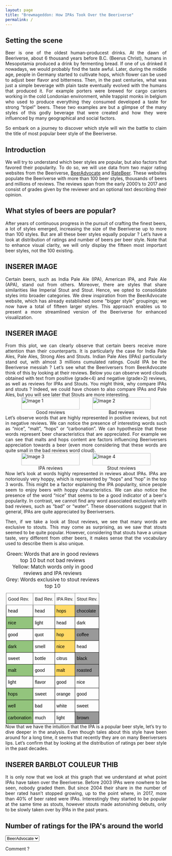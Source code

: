 ```yaml
---
layout: page
title: "Brewmageddon: How IPAs Took Over the Beeriverse"
permalink: /
---
```

## Setting the scene

<div style="text-align: justify;">
Beer is one of the oldest human-producest drinks. At the dawn of Beeriverse, about 6 thousand years before B.C. (Beerus Christ), humans in Mesopotamia produced a drink by fermenting bread. If one of us drinked it nowadays, we would probably find the taste awful. Later, during the middle age, people in Germany started to cultivate hops, which flower can be used to adjust beer flavor and bitterness. Then, in the past centuries, what was just a simple beverage with plain taste eventually evolved with the humans that produced it. For example porters were brewed for cargo carriers working in the cold Londonian environment, while trappist monks in belgium who used to produce everything they consumed developed a taste for strong “tripel” beers. These two examples are but a glimpse of the many styles of this godly beverage that were created and how they were influenced by many geographical and social factors.  

So embark on a journey to discover which style will win the battle to claim the title of most popular beer style of the Beeriverse.
</div>

## Introduction

<div style="text-align: justify;">
We will try to understand which beer styles are popular, but also factors that favored their popularity. To do so, we will use data from two major rating websites from the Beeriverse, <a href="https://www.beeradvocate.com/" target="_blank">BeerAdvocate</a> and <a href="https://www.ratebeer.com/" target="_blank">RateBeer</a>. These websites populate the Beeriverse with more than 100 beer styles, thousands of beers and millions of reviews. The reviews span from the early 2000’s to 2017 and consist of grades given by the reviewer and an optional text describing their opinion.
</div>

## What styles of beers are popular?

<div style="text-align: justify;">
After years of continuous progress in the pursuit of crafting the finest beers, a lot of styles emerged, increasing the size of the Beeriverse up to more than 100 styles. But are all these beer styles equally popular ? Let’s have a look at distribution of ratings and number of beers per beer style. Note that to enhance visual clarity, we will only display the fifteen most important beer styles, not the 100 existing.
</div>



## INSERER IMAGE



<div style="text-align: justify;">
Certain beers, such as India Pale Ale (IPA), American IPA, and Pale Ale (APA), stand out from others. Moreover, there are styles that share similarities like Imperial Stout and Stout. Hence, we opted to consolidate styles into broader categories. We drew inspiration from the BeerAdvocate website, which has already established some "bigger style" groupings; we now have a total of fifteen larger styles. This approach enables us to present a more streamlined version of the Beeriverse for enhanced visualization.
</div>


## INSERER IMAGE

<div style="text-align: justify;">
From this plot, we can clearly observe that certain beers receive more attention than their counterparts. It is particularly the case for India Pale Ales, Pale Ales, Strong Ales and Stouts. Indian Pale Ales (IPAs) particularly stand out, with almost 3 millions cumulated ratings. Could IPA be the Beeriverse messiah ?  
Let’s see what the Beeriversers from BeerAdvocate think of this by looking at their reviews. Below you can observe word clouds obtained with text from positive (grade&lt;4) and negative (grade&gt;2) reviews, as well as reviews for IPAs and Stouts. You might think, why compare IPAs and stouts ? Indeed, we could have chosen to also compare IPAs and Pale Ales, but you will see later that Stouts are more interesting.
</div>



<div style="display: flex; justify-content: center;">
    <div style="width: 80%;">
        <div style="display: flex; justify-content: space-between;">
            <div style="width: 45%;">
                <img src="{{ site.baseurl }}/assets/plots/image1.png" alt="Image 1" style="width: 100%; height: auto;">
                <figcaption style="text-align: center;">Good reviews</figcaption>
            </div>
            <div style="width: 45%;">
                <img src="{{ site.baseurl }}/assets/plots/image2.png" alt="Image 2" style="width: 100%; height: auto;">
                <figcaption style="text-align: center;">Bad reviews</figcaption>
            </div>
        </div>
    </div>
</div>


<div style="text-align: justify;">
<br>
Let’s observe words that are highly represented in positive reviews, but not in negative reviews. We can notice the presence of interesting words such as “nice”, “malt”, “hops” or “carbonation”. We can hypothesize that these words represent beer characteristics that are appreciated. For example we can see that malts and hops content are factors influencing Beeriversers appreciation towards a beer (even more considering that these words are quite small in the bad reviews word cloud).
</div>


<div style="display: flex; justify-content: center;">
    <div style="width: 80%;">
        <div style="display: flex; justify-content: space-between;">
            <div style="width: 45%;">
                <img src="{{ site.baseurl }}/assets/plots/image3.png" alt="Image 3" style="width: 100%; height: auto;">
                <figcaption style="text-align: center;">IPA reviews</figcaption>
            </div>
            <div style="width: 45%;">
                <img src="{{ site.baseurl }}/assets/plots/image4.png" alt="Image 4" style="width: 100%; height: auto;">
                <figcaption style="text-align: center;">Stout reviews</figcaption>
            </div>
        </div>
    </div>
</div>


<div style="text-align: justify;">
<br>
Now let’s look at words highly represented in reviews about IPAs. IPAs are notoriously very hoppy, which is represented by “hops” and “hop” in the top 3 words. This might be a factor explaining the IPA popularity, since people seem to enjoy beers with hoppy characteristics. We can also notice the presence of the word “nice” that seems to be a good indicator of a beer's popularity. In contrast, we cannot find any word associated exclusively with bad reviews, such as “bad” or “water”. These observations suggest that in general, IPAs are quite appreciated by Beeriversers.  

Then, if we take a look at Stout reviews, we see that many words are exclusive to stouts. This may come as surprising, as we saw that stouts seemed to be quite popular. However, considering that stouts have a unique taste, very different from other beers, it makes sense that the vocabulary used to describe them is also unique.
<br>
</div>


<style type="text/css">
    .tg { max-width: 500px; margin: 0 auto; }
    .tg  {border-collapse:collapse;border-spacing:0;}
    .tg td{border-color:black;border-style:solid;border-width:1px;font-family:Arial, sans-serif;font-size:14px;
    overflow:hidden;padding:10px 5px;word-break:normal;}
    .tg th{border-color:black;border-style:solid;border-width:1px;font-family:Arial, sans-serif;font-size:14px;
    font-weight:normal;overflow:hidden;padding:10px 5px;word-break:normal;}
    .tg .tg-0pky{border-color:inherit;text-align:left;vertical-align:top}
    .tg .tg-0lax{text-align:left;vertical-align:top}
    .tg .tg-jqdd{background-color:#FFD966;text-align:left;vertical-align:top}
    .tg .tg-apnh{background-color:#999;text-align:left;vertical-align:top}
    .tg .tg-7utg{background-color:#93C47D;text-align:left;vertical-align:top}
</style>
<table class="tg">
<caption>
Green: Words that are in good reviews top 10 but not bad reviews<br>
Yellow: Match words only in good reviews and IPA reviews<br>
Grey: Words exclusive to stout reviews top 10<br>
</caption>
<thead>
  <tr>
    <th class="tg-0pky"><span style="font-weight:400;font-style:normal;text-decoration:none">Good Rev.</span></th>
    <th class="tg-0pky"><span style="font-weight:400;font-style:normal;text-decoration:none">Bad Rev.</span></th>
    <th class="tg-0pky"><span style="font-weight:400;font-style:normal;text-decoration:none">IPA Rev.</span></th>
    <th class="tg-0pky"><span style="font-weight:400;font-style:normal;text-decoration:none">Stout Rev.</span></th>
  </tr>
</thead>
<tbody>
  <tr>
    <td class="tg-0lax"><span style="font-weight:400;font-style:normal;text-decoration:none;color:#000;background-color:transparent">head </span></td>
    <td class="tg-0lax"><span style="font-weight:400;font-style:normal;text-decoration:none;color:#000;background-color:transparent">head </span></td>
    <td class="tg-jqdd"><span style="font-weight:400;font-style:normal;text-decoration:none;color:#000;background-color:transparent">hops</span></td>
    <td class="tg-apnh"><span style="font-weight:400;font-style:normal;text-decoration:none;color:#000;background-color:transparent">chocolate</span></td>
  </tr>
  <tr>
    <td class="tg-7utg"><span style="font-weight:400;font-style:normal;text-decoration:none;color:#000;background-color:transparent">nice</span></td>
    <td class="tg-0lax"><span style="font-weight:400;font-style:normal;text-decoration:none;color:#000;background-color:transparent">light</span></td>
    <td class="tg-0lax"><span style="font-weight:400;font-style:normal;text-decoration:none;color:#000;background-color:transparent">head</span></td>
    <td class="tg-0lax"><span style="font-weight:400;font-style:normal;text-decoration:none;color:#000;background-color:transparent">dark</span></td>
  </tr>
  <tr>
    <td class="tg-0lax"><span style="font-weight:400;font-style:normal;text-decoration:none;color:#000;background-color:transparent">good</span></td>
    <td class="tg-0lax"><span style="font-weight:400;font-style:normal;text-decoration:none;color:#000;background-color:transparent">quot</span></td>
    <td class="tg-jqdd"><span style="font-weight:400;font-style:normal;text-decoration:none;color:#000;background-color:transparent">hop</span></td>
    <td class="tg-apnh"><span style="font-weight:400;font-style:normal;text-decoration:none;color:#000;background-color:transparent">coffee</span></td>
  </tr>
  <tr>
    <td class="tg-7utg"><span style="font-weight:400;font-style:normal;text-decoration:none;color:#000;background-color:transparent">dark</span></td>
    <td class="tg-0lax"><span style="font-weight:400;font-style:normal;text-decoration:none;color:#000;background-color:transparent">smell</span></td>
    <td class="tg-jqdd"><span style="font-weight:400;font-style:normal;text-decoration:none;color:#000;background-color:transparent">nice</span></td>
    <td class="tg-0lax"><span style="font-weight:400;font-style:normal;text-decoration:none;color:#000;background-color:transparent">head</span></td>
  </tr>
  <tr>
    <td class="tg-0lax"><span style="font-weight:400;font-style:normal;text-decoration:none;color:#000;background-color:transparent">sweet</span></td>
    <td class="tg-0lax"><span style="font-weight:400;font-style:normal;text-decoration:none;color:#000;background-color:transparent">bottle</span></td>
    <td class="tg-0lax"><span style="font-weight:400;font-style:normal;text-decoration:none;color:#000;background-color:transparent">citrus</span></td>
    <td class="tg-apnh"><span style="font-weight:400;font-style:normal;text-decoration:none;color:#000;background-color:transparent">black</span></td>
  </tr>
  <tr>
    <td class="tg-7utg"><span style="font-weight:400;font-style:normal;text-decoration:none;color:#000;background-color:transparent">malt</span></td>
    <td class="tg-0lax"><span style="font-weight:400;font-style:normal;text-decoration:none;color:#000;background-color:transparent">good</span></td>
    <td class="tg-jqdd"><span style="font-weight:400;font-style:normal;text-decoration:none;color:#000;background-color:transparent">malt</span></td>
    <td class="tg-apnh"><span style="font-weight:400;font-style:normal;text-decoration:none;color:#000;background-color:transparent">roasted</span></td>
  </tr>
  <tr>
    <td class="tg-0lax"><span style="font-weight:400;font-style:normal;text-decoration:none;color:#000;background-color:transparent">light</span></td>
    <td class="tg-0lax"><span style="font-weight:400;font-style:normal;text-decoration:none;color:#000;background-color:transparent">flavor</span></td>
    <td class="tg-0lax"><span style="font-weight:400;font-style:normal;text-decoration:none;color:#000;background-color:transparent">good</span></td>
    <td class="tg-0lax"><span style="font-weight:400;font-style:normal;text-decoration:none;color:#000;background-color:transparent">nice</span></td>
  </tr>
  <tr>
    <td class="tg-7utg"><span style="font-weight:400;font-style:normal;text-decoration:none;color:#000;background-color:transparent">hops</span></td>
    <td class="tg-0lax"><span style="font-weight:400;font-style:normal;text-decoration:none;color:#000;background-color:transparent">sweet</span></td>
    <td class="tg-0lax"><span style="font-weight:400;font-style:normal;text-decoration:none;color:#000;background-color:transparent">orange</span></td>
    <td class="tg-0lax"><span style="font-weight:400;font-style:normal;text-decoration:none;color:#000;background-color:transparent">good</span></td>
  </tr>
  <tr>
    <td class="tg-7utg"><span style="font-weight:400;font-style:normal;text-decoration:none;color:#000;background-color:transparent">well</span></td>
    <td class="tg-0lax"><span style="font-weight:400;font-style:normal;text-decoration:none;color:#000;background-color:transparent">bad</span></td>
    <td class="tg-0lax"><span style="font-weight:400;font-style:normal;text-decoration:none;color:#000;background-color:transparent">white</span></td>
    <td class="tg-0lax"><span style="font-weight:400;font-style:normal;text-decoration:none;color:#000;background-color:transparent">sweet</span></td>
  </tr>
  <tr>
    <td class="tg-7utg"><span style="font-weight:400;font-style:normal;text-decoration:none;color:#000;background-color:transparent">carbonation</span></td>
    <td class="tg-0lax"><span style="font-weight:400;font-style:normal;text-decoration:none;color:#000;background-color:transparent">much</span></td>
    <td class="tg-0lax"><span style="font-weight:400;font-style:normal;text-decoration:none;color:#000;background-color:transparent">light</span></td>
    <td class="tg-apnh"><span style="font-weight:400;font-style:normal;text-decoration:none;color:#000;background-color:transparent">brown</span></td>
  </tr>
</tbody>
</table>

<div style="text-align: justify;">
Now that we have the intuition that the IPA is a popular beer style, let’s try to dive deeper in the analysis. Even though tales about this style have been around for a long time, it seems that recently they are on many Beeriversers lips. Let’s confirm that by looking at the distribution of ratings per beer style in the past decades.
</div>


## INSERER BARBLOT COULEUR THIB

<div style="text-align: justify;">
It is only now that we look at this graph that we understand at what point IPAs have taken over the Beeriverse. Before 2003 IPAs were nowhere to be seen, nobody graded them. But since 2004 their share in the number of beer rated hasn’t stopped growing, up to the point where, in 2017, more than 40% of beer rated were IPAs. Interestingly they started to be popular at the same time as stouts, however stouts made astonishing debuts, only to be slowly taken over by IPAs in the past years.
</div>







## Number of ratings for the IPA's around the world

<select id="selector">
    <option value="ba_IPA">BeerAdvocate</option>
    <option value="rb_IPA">RateBeer</option>
</select>

<!-- Conteneur pour afficher le contenu sélectionné -->
<div id="content">
    <!-- Le contenu sera affiché ici -->
</div>

<!-- Inclusion du script JavaScript -->
<script>
document.addEventListener('DOMContentLoaded', function() {
    const select = document.getElementById('selector');
    const content = document.getElementById('content');


        function loadBeerAdvocateImage() {
            content.innerHTML = '<object type="text/html" data="{{ site.baseurl }}/assets/plots/ba_IPA_worldmap_700px.html" style="width: 700px; height: 600px;"></object>';
        }

        // Charger l'image BeerAdvocate au chargement initial
        loadBeerAdvocateImage();


    select.addEventListener('change', function() {
        const selectedValue = select.value;
        if (selectedValue === 'ba_IPA') {
            content.innerHTML = '<object type="text/html" data="{{ site.baseurl }}/assets/plots/ba_IPA_worldmap_700px.html" style="width: 700px; height: 600px;"></object>';
        } else if (selectedValue === 'rb_IPA') {
            content.innerHTML = '<object type="text/html" data="{{ site.baseurl }}/assets/plots/rb_IPA_worldmap.html" style="width: 700px; height: 600px;"></object>';
        }
    });
});
</script>

Comment ?